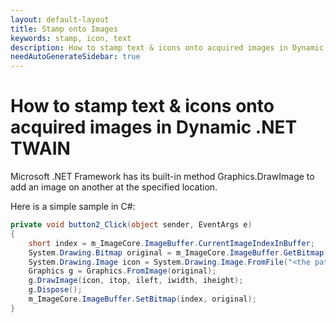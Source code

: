 ```yaml
---
layout: default-layout
title: Stamp onto Images
keywords: stamp, icon, text
description: How to stamp text & icons onto acquired images in Dynamic .NET TWAIN
needAutoGenerateSidebar: true
---
```


# How to stamp text & icons onto acquired images in Dynamic .NET TWAIN

Microsoft .NET Framework has its built-in method Graphics.DrawImage to add an image on another at the specified location.

Here is a simple sample in C#:

```c#
private void button2_Click(object sender, EventArgs e)
{
    short index = m_ImageCore.ImageBuffer.CurrentImageIndexInBuffer;
    System.Drawing.Bitmap original = m_ImageCore.ImageBuffer.GetBitmap(index);
    System.Drawing.Image icon = System.Drawing.Image.FromFile("<the path for the stamp>");
    Graphics g = Graphics.FromImage(original);
    g.DrawImage(icon, itop, ileft, iwidth, iheight);
    g.Dispose();
    m_ImageCore.ImageBuffer.SetBitmap(index, original);
}
```

